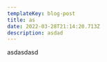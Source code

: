 ```yaml
---
templateKey: blog-post
title: as
date: 2022-03-28T21:14:20.713Z
description: asdad
---
```

asdasdasd